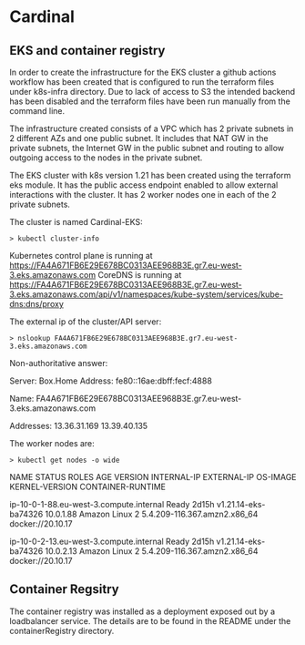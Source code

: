# Cardinal
EKS and container registry
--------------------------

In order to create the infrastructure for the EKS cluster a github actions workflow has been created that is configured to run the terraform files under k8s-infra
directory. Due to lack of access to S3 the intended backend has been disabled and the terraform files have been run manually from the command line.

The infrastructure created consists of a VPC which has 2 private subnets in 2 different AZs and one public subnet. It includes that NAT GW in the private subnets, 
the Internet GW in the public subnet and routing to allow outgoing access to the nodes in the private subnet.

The EKS cluster with k8s version 1.21 has been created using the terraform eks module. It has the public access endpoint enabled to allow external interactions with the cluster.  It has 2 worker nodes one in each of the 2 private subnets.

The cluster is named Cardinal-EKS:

    > kubectl cluster-info

Kubernetes control plane is running at https://FA4A671FB6E29E678BC0313AEE968B3E.gr7.eu-west-3.eks.amazonaws.com
CoreDNS is running at https://FA4A671FB6E29E678BC0313AEE968B3E.gr7.eu-west-3.eks.amazonaws.com/api/v1/namespaces/kube-system/services/kube-dns:dns/proxy


The external ip of the cluster/API server:

    > nslookup FA4A671FB6E29E678BC0313AEE968B3E.gr7.eu-west-3.eks.amazonaws.com

Non-authoritative answer:

Server:  Box.Home
Address:  fe80::16ae:dbff:fecf:4888

Name:    FA4A671FB6E29E678BC0313AEE968B3E.gr7.eu-west-3.eks.amazonaws.com

Addresses:  13.36.31.169
          13.39.40.135
          
The worker nodes are:

    > kubectl get nodes -o wide

NAME                                      STATUS   ROLES    AGE     VERSION                INTERNAL-IP   EXTERNAL-IP   OS-IMAGE         KERNEL-VERSION CONTAINER-RUNTIME

ip-10-0-1-88.eu-west-3.compute.internal   Ready    <none>   2d15h   v1.21.14-eks-ba74326   10.0.1.88     <none>        Amazon Linux 2   5.4.209-116.367.amzn2.x86_64   docker://20.10.17
          
ip-10-0-2-13.eu-west-3.compute.internal   Ready    <none>   2d15h   v1.21.14-eks-ba74326   10.0.2.13     <none>        Amazon Linux 2   5.4.209-116.367.amzn2.x86_64   docker://20.10.17
  
Container Regsitry
------------------

  The container registry was installed as a deployment exposed out by a loadbalancer service. The details are to be found in the README under the containerRegistry directory.
  
